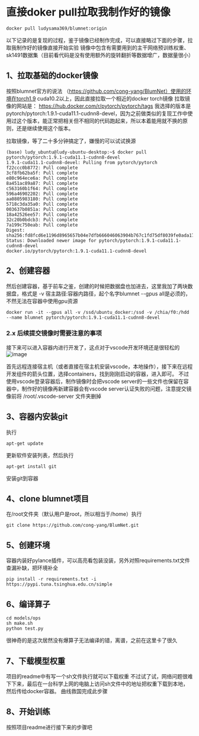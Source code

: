 # 直接doker pull拉取我制作好的镜像
```
docker pull ludysama369/blumnet:origin
```
以下记录的是复现的过程，鉴于镜像已经制作完成，可以直接略过下面的步骤，拉取我制作好的镜像直接开始实验
镜像中包含有需要用到的主干网络预训练权重、sk1491数据集（目前看代码是没有使用额外的旋转翻折等数据增广，数据量很小）


## 1、拉取基础的docker镜像
按照blumnet官方的说法 （https://github.com/cong-yang/BlumNet）使用的环境在torch1.9 cuda10.2以上，因此直接拉取一个相近的docker torch镜像
拉取镜像的网站是： https://hub.docker.com/r/pytorch/pytorch/tags
我选择的版本是 pytorch/pytorch:1.9.1-cuda11.1-cudnn8-devel，因为之前做类似的复现工作中使用过这个版本，能正常把相关但不相同的代码跑起来，所以本着能用就不换的原则，还是继续使用这个版本。

拉取镜像，等了二十多分钟搞定了，嫌慢的可以试试换源
```
(base) ludy_ubuntu@ludy-ubuntu-desktop:~$ docker pull pytorch/pytorch:1.9.1-cuda11.1-cudnn8-devel
1.9.1-cuda11.1-cudnn8-devel: Pulling from pytorch/pytorch
f22ccc0b8772: Pull complete 
3cf8fb62ba5f: Pull complete 
e80c964ece6a: Pull complete 
8a451ac89a87: Pull complete 
c563160b1f64: Pull complete 
596a46902202: Pull complete 
aa0805983180: Pull complete 
5718c3da35a0: Pull complete 
003637b0851a: Pull complete 
18a42526ee57: Pull complete 
32c20b0bdcb3: Pull complete 
7a199c750eab: Pull complete 
Digest: sha256:fd8fcd6e1196d8965657b04e7dfb666046063904b767c1fd75df8039fe0ada17
Status: Downloaded newer image for pytorch/pytorch:1.9.1-cuda11.1-cudnn8-devel
docker.io/pytorch/pytorch:1.9.1-cuda11.1-cudnn8-devel
```

## 2、创建容器
然后创建容器，基于前车之鉴，创建的时候把数据盘也加进去，这里我加了两块数据盘，格式是 -v 宿主路径:容器内路径，起个名字blumnet --gpus all是必须的，不然无法在容器中使用gpu资源
```
docker run -it --gpus all -v /ssd/ubuntu_docker:/ssd -v /chia/f0:/hdd --name blumnet pytorch/pytorch:1.9.1-cuda11.1-cudnn8-devel
```

### 2.x 后续提交镜像时需要注意的事项
接下来可以进入容器内进行开发了，这点对于vscode开发环境还是很轻松的
![image](https://user-images.githubusercontent.com/62829345/210067627-00f3ccfd-691d-4df3-942a-ea4f1de7014c.png)

首先远程连接宿主机（或者直接在宿主机安装vscode，本地操作），接下来在远程开发组件的箭头位置，选择containers，找到刚刚启动的容器，进入即可。
不过使用vscode登录容器后，制作镜像时会把vscode server的一些文件也保留在容器中，制作好的镜像再新建容器会有vscode server认证失败的问题，注意提交镜像前将 /root/.vscode-server 文件夹删掉

## 3、容器内安装git
执行
```
apt-get update
```
更新软件安装列表，然后执行
```
apt-get install git
```
安装git到容器
## 4、clone blumnet项目
在/root文件夹（默认用户是root，所以相当于/home）执行
```
git clone https://github.com/cong-yang/BlumNet.git
```
## 5、创建环境
容器内装好pylance插件，可以高亮看包装没装，另外对照requirements.txt文件查漏补缺，把环境补全

```
pip install -r requirements.txt -i https://pypi.tuna.tsinghua.edu.cn/simple
```


## 6、编译算子
```
cd models/ops
sh make.sh
python test.py
```
很神奇的是这次居然没有爆算子无法编译的错，离谱，之前在这里卡了很久

## 7、下载模型权重
项目的readme中有写一个sh文件执行就可以下载权重
不过试了试，网络问题很难下下来，最后在一台科学上网的电脑上访问sh文件中的地址把权重下载到本地，然后传给docker容器。
曲线救国完成此步骤

## 8、开始训练
按照项目readme进行接下来的步骤吧
